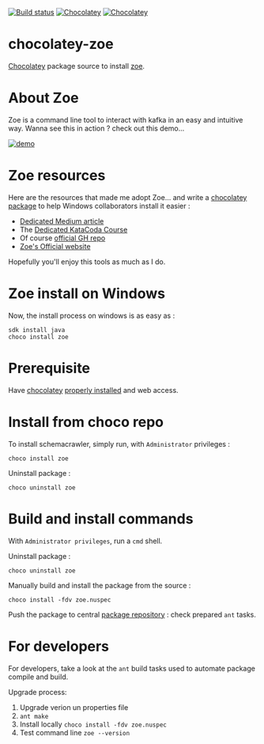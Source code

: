 [![Build status](https://ci.appveyor.com/api/projects/status/9q0etvjntfvth34b?svg=true)](https://ci.appveyor.com/project/adriens/chocolatey-zoe)
[![Chocolatey](https://img.shields.io/chocolatey/v/zoe.svg)](https://chocolatey.org/packages/zoe)
[![Chocolatey](https://img.shields.io/chocolatey/dt/zoe.svg)](https://chocolatey.org/packages/zoe)


# chocolatey-zoe

[Chocolatey](https://chocolatey.org) package source to install [zoe](https://adevinta.github.io/zoe/).

# About Zoe

Zoe is a command line tool to interact with kafka in an easy and intuitive way. Wanna see this in action ? check out
this demo...

[![demo](https://asciinema.org/a/vSDNcUUaMMBkWxCSDD8u3s0No.svg)](https://asciinema.org/a/vSDNcUUaMMBkWxCSDD8u3s0No?speed=2.5&rows=35)

# Zoe resources

Here are the resources that made me adopt Zoe... and write a [chocolatey package](https://community.chocolatey.org/packages/zoe/) to help Windows collaborators install it easier :

- [Dedicated Medium article](https://medium.com/adevinta-tech-blog/zoe-the-kafka-cli-for-humans-3e01584d0d3f)
- The [Dedicated KataCoda Course](https://www.katacoda.com/wlezzar/courses/zoe)
- Of course [official GH repo](https://github.com/adevinta/zoe)
- [Zoe's Official website](https://adevinta.github.io/zoe/)

Hopefully you'll enjoy this tools as much as I do.


# Zoe install on Windows

Now, the install process on windows is as easy as :

```
sdk install java
choco install zoe
```

# Prerequisite

Have [chocolatey](https://chocolatey.org/) [properly installed](https://chocolatey.org/install) and web access.


# Install from choco repo

To install schemacrawler, simply run, with ```Administrator``` privileges :

```
choco install zoe
```

Uninstall package :

```
choco uninstall zoe
```




# Build and install commands

With ```Administrator privileges```, run a ```cmd``` shell.

Uninstall package :

```
choco uninstall zoe
```

Manually build and install the package from the source :

```
choco install -fdv zoe.nuspec
```

Push the package to central [package repository](https://chocolatey.org/packages) : check prepared `ant` tasks.

# For developers

For developers, take a look at the ```ant``` build tasks used to automate package compile and build.

Upgrade process:

1. Upgrade verion un properties file
2. `ant make`
3. Install locally `choco install -fdv zoe.nuspec`
4. Test command line `zoe --version`


